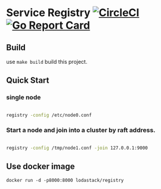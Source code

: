 # Service Registry [![CircleCI](https://circleci.com/gh/lodastack/registry.svg?style=svg&circle-token=d86b3917d23b1883d3b0682c877a3114eff49fc0)](https://circleci.com/gh/lodastack/registry) [![Go Report Card](https://goreportcard.com/badge/github.com/lodastack/registry)](https://goreportcard.com/report/github.com/lodastack/registry)

## Build

use `make build` build this project.

## Quick Start


### single node 

```bash

registry -config /etc/node0.conf

```

### Start a node and join into a cluster by raft address.

```bash

registry -config /tmp/node1.conf -join 127.0.0.1:9000

```

## Use docker image

    docker run -d -p8000:8000 lodastack/registry
